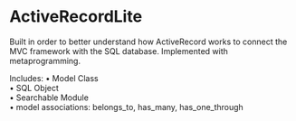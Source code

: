 ActiveRecordLite  
======  
  
Built in order to better understand how ActiveRecord works to connect the MVC 
framework with the SQL database.  Implemented with metaprogramming.  
  
Includes:
• Model Class  
• SQL Object  
• Searchable Module  
• model associations: belongs\_to, has\_many, has\_one_through